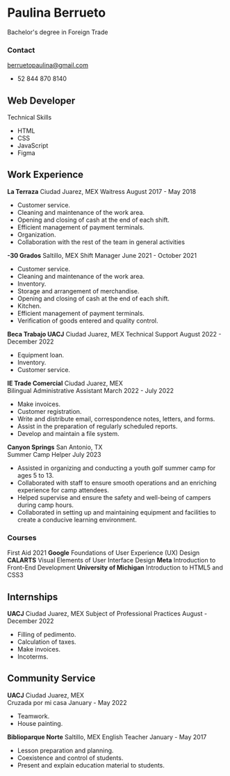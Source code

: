 # Paulina Berrueto
Bachelor's degree in Foreign Trade
### Contact
berruetopaulina@gmail.com
+ 52 844 870 8140

## Web Developer
 Technical Skills
 - HTML
 - CSS
 - JavaScript
 - Figma

## Work Experience

<b>La Terraza</b>                                                                                Ciudad Juarez, MEX
Waitress                                                                                         August 2017 - May 2018
- Customer service.
- Cleaning and maintenance of the work area.
- Opening and closing of cash at the end of each shift.
- Efficient management of payment terminals.
- Organization.
- Collaboration with the rest of the team in general activities
  
<b>-30 Grados</b>                                                                                Saltillo, MEX
Shift Manager                                                                                    June 2021 - October 2021
- Customer service.
- Cleaning and maintenance of the work area.
- Inventory.
- Storage and arrangement of merchandise.
- Opening and closing of cash at the end of each shift.
- Kitchen.
- Efficient management of payment terminals.
- Verification of goods entered and quality control.

<b>Beca Trabajo UACJ</b>                                                                         Ciudad Juarez, MEX
Technical Support                                                                                August 2022 - December 2022
- Equipment loan.
- Inventory.
- Customer service.

<b>IE Trade Comercial</b>                                                                        Ciudad Juarez, MEX             
Bilingual Administrative Assistant                                                               March 2022 - July 2022
- Make invoices.
- Customer registration.
- Write and distribute email, correspondence notes, letters, and forms.
- Assist in the preparation of regularly scheduled reports.
- Develop and maintain a file system.
  
<b>Canyon Springs</b>                                                                            San Antonio, TX             
Summer Camp Helper                                                                               July 2023
- Assisted in organizing and conducting a youth golf summer camp for ages 5 to 13.
- Collaborated with staff to ensure smooth operations and an enriching experience for camp attendees.
- Helped supervise and ensure the safety and well-being of campers during camp hours.
- Collaborated in setting up and maintaining equipment and facilities to create a conducive learning environment.
  
### Courses
First Aid                                                                                         2021
<b>Google</b>
Foundations of User Experience (UX) Design   
<b>CALARTS</b>
Visual Elements of User Interface Design
<b>Meta</b>
Introduction to Front-End Development
<b>University of Michigan</b>
Introduction to HTML5 and CSS3

## Internships
<b>UACJ</b>                                                                                       Ciudad Juarez, MEX
Subject of Professional Practices                                                                 August - December 2022
- Filling of pedimento.
- Calculation of taxes.
- Make invoices.
- Incoterms.

## Community Service
<b>UACJ</b>                                                                                       Ciudad Juarez, MEX            
Cruzada por mi casa                                                                               January - May 2022
- Teamwork.
- House painting.

<b>Biblioparque Norte</b>                                                                         Saltillo, MEX
English Teacher                                                                                   January - May 2017
- Lesson preparation and planning.
- Coexistence and control of students.
- Present and explain education material to students.

